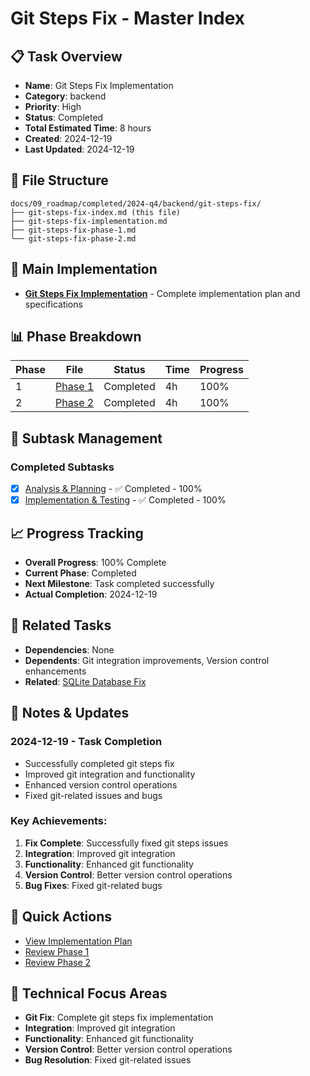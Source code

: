 # Git Steps Fix - Master Index

## 📋 Task Overview
- **Name**: Git Steps Fix Implementation
- **Category**: backend
- **Priority**: High
- **Status**: Completed
- **Total Estimated Time**: 8 hours
- **Created**: 2024-12-19
- **Last Updated**: 2024-12-19

## 📁 File Structure
```
docs/09_roadmap/completed/2024-q4/backend/git-steps-fix/
├── git-steps-fix-index.md (this file)
├── git-steps-fix-implementation.md
├── git-steps-fix-phase-1.md
└── git-steps-fix-phase-2.md
```

## 🎯 Main Implementation
- **[Git Steps Fix Implementation](./git-steps-fix-implementation.md)** - Complete implementation plan and specifications

## 📊 Phase Breakdown
| Phase | File | Status | Time | Progress |
|-------|------|--------|------|----------|
| 1 | [Phase 1](./git-steps-fix-phase-1.md) | Completed | 4h | 100% |
| 2 | [Phase 2](./git-steps-fix-phase-2.md) | Completed | 4h | 100% |

## 🔄 Subtask Management
### Completed Subtasks
- [x] [Analysis & Planning](./git-steps-fix-phase-1.md) - ✅ Completed - 100%
- [x] [Implementation & Testing](./git-steps-fix-phase-2.md) - ✅ Completed - 100%

## 📈 Progress Tracking
- **Overall Progress**: 100% Complete
- **Current Phase**: Completed
- **Next Milestone**: Task completed successfully
- **Actual Completion**: 2024-12-19

## 🔗 Related Tasks
- **Dependencies**: None
- **Dependents**: Git integration improvements, Version control enhancements
- **Related**: [SQLite Database Fix](./sqlite-database-fix/)

## 📝 Notes & Updates
### 2024-12-19 - Task Completion
- Successfully completed git steps fix
- Improved git integration and functionality
- Enhanced version control operations
- Fixed git-related issues and bugs

### Key Achievements:
1. **Fix Complete**: Successfully fixed git steps issues
2. **Integration**: Improved git integration
3. **Functionality**: Enhanced git functionality
4. **Version Control**: Better version control operations
5. **Bug Fixes**: Fixed git-related bugs

## 🚀 Quick Actions
- [View Implementation Plan](./git-steps-fix-implementation.md)
- [Review Phase 1](./git-steps-fix-phase-1.md)
- [Review Phase 2](./git-steps-fix-phase-2.md)

## 🎯 Technical Focus Areas
- **Git Fix**: Complete git steps fix implementation
- **Integration**: Improved git integration
- **Functionality**: Enhanced git functionality
- **Version Control**: Better version control operations
- **Bug Resolution**: Fixed git-related issues
